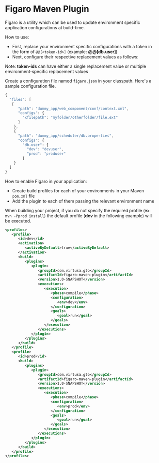 # Figaro Maven Plugin

Figaro is a utility which can be used to update environment specific application configurations at build-time.

How to use:
  * First, replace your environment specific configurations with a token in the form of `@@[<token-id>]` (example: **@@[db.user]**)
  * Next, configure their respective replacement values as follows:

Note: **token-ids** can have either a single replacement value or multiple environment-specific replacement values

Create a configuration file named `figaro.json` in your classpath. Here's a sample configuration file.
```javascript
{
  "files": [
   {
      "path": "dummy_app/web_component/conf/context.xml",
      "configs": {
        "xfilepath": "myfolder/otherfolder/file.ext"
      }
    },
    {
      "path": "dummy_app/scheduler/db.properties",
      "configs": {
        "db.user": {
          "dev": "devuser",
          "prod": "produser"
        }
    }
  ]
}
```

How to enable Figaro in your application:
  * Create build profiles for each of your environments in your Maven `pom.xml` file
  * Add the plugin to each of them passing the relevant environment name

When building your project, if you do not specify the required profile (ex: `mvn -Pprod install`) the default profile (**dev** in the following example) will be executed.

```xml
<profiles>
   <profile>
      <id>dev</id>
      <activation>
         <activeByDefault>true</activeByDefault>
      </activation>
      <build>
         <plugins>
            <plugin>
               <groupId>com.virtusa.gto</groupId>
               <artifactId>figaro-maven-plugin</artifactId>
               <version>1.0-SNAPSHOT</version>
               <executions>
                  <execution>
                     <phase>compile</phase>
                     <configuration>
                        <env>dev</env>
                     </configuration>
                     <goals>
                        <goal>run</goal>
                     </goals>
                  </execution>
               </executions>
            </plugin>
         </plugins>
      </build>
   </profile>
   <profile>
      <id>prod</id>
      <build>
         <plugins>
            <plugin>
               <groupId>com.virtusa.gto</groupId>
               <artifactId>figaro-maven-plugin</artifactId>
               <version>1.0-SNAPSHOT</version>
               <executions>
                  <execution>
                     <phase>compile</phase>
                     <configuration>
                        <env>prod</env>
                     </configuration>
                     <goals>
                        <goal>run</goal>
                     </goals>
                  </execution>
               </executions>
            </plugin>
         </plugins>
      </build>
   </profile>
</profiles>
```